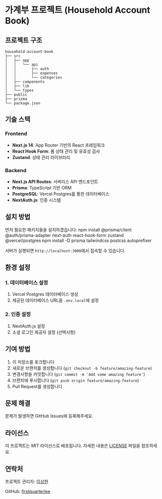 # 가계부 프로젝트 (Household Account Book)

## 프로젝트 구조

```
household-account-book
├── src
│   ├── app
│   │   └── api
│   │       ├── auth
│   │       ├── expenses
│   │       └── categories
│   ├── components
│   ├── lib
│   └── types
├── public
├── prisma
└── package.json
```

## 기술 스택

### Frontend

- **Next.js 14**: App Router 기반의 React 프레임워크
- **React Hook Form**: 폼 상태 관리 및 유효성 검사
- **Zustand**: 상태 관리 라이브러리

### Backend

- **Next.js API Routes**: 서버리스 API 엔드포인트
- **Prisma**: TypeScript 기반 ORM
- **PostgreSQL**: Vercel Postgres를 통한 데이터베이스
- **NextAuth.js**: 인증 시스템

## 설치 방법

먼저 필요한 패키지들을 설치하겠습니다:
npm install @prisma/client @auth/prisma-adapter next-auth react-hook-form zustand @vercel/postgres
npm install -D prisma tailwindcss postcss autoprefixer

서버가 실행되면 `http://localhost:3000`에서 접속할 수 있습니다.

## 환경 설정

### 1. 데이터베이스 설정

1. Vercel Postgres 데이터베이스 생성
2. 제공된 데이터베이스 URL을 `.env.local`에 설정

### 2. 인증 설정

1. NextAuth.js 설정
2. 소셜 로그인 제공자 설정 (선택사항)

## 기여 방법

1. 이 저장소를 포크합니다
2. 새로운 브랜치를 생성합니다 (`git checkout -b feature/amazing-feature`)
3. 변경사항을 커밋합니다 (`git commit -m 'Add some amazing feature'`)
4. 브랜치에 푸시합니다 (`git push origin feature/amazing-feature`)
5. Pull Request를 생성합니다

## 문제 해결

문제가 발생하면 GitHub Issues에 등록해주세요.

## 라이선스

이 프로젝트는 MIT 라이선스로 배포됩니다. 자세한 내용은 [LICENSE](LICENSE) 파일을 참조하세요.

## 연락처

프로젝트 관리자: [이상현](mailto:firstquarterlee@gmail.com)

GitHub: [firstquarterlee](https://github.com/firstquarterlee)
